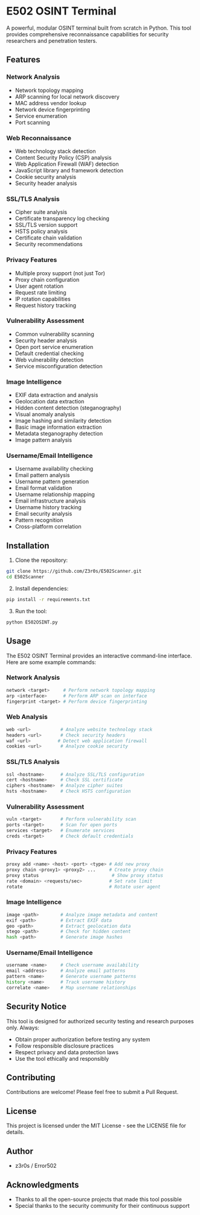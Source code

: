 # E502 OSINT Terminal

A powerful, modular OSINT terminal built from scratch in Python. This tool provides comprehensive reconnaissance capabilities for security researchers and penetration testers.

## Features

### Network Analysis
- Network topology mapping
- ARP scanning for local network discovery
- MAC address vendor lookup
- Network device fingerprinting
- Service enumeration
- Port scanning

### Web Reconnaissance
- Web technology stack detection
- Content Security Policy (CSP) analysis
- Web Application Firewall (WAF) detection
- JavaScript library and framework detection
- Cookie security analysis
- Security header analysis

### SSL/TLS Analysis
- Cipher suite analysis
- Certificate transparency log checking
- SSL/TLS version support
- HSTS policy analysis
- Certificate chain validation
- Security recommendations

### Privacy Features
- Multiple proxy support (not just Tor)
- Proxy chain configuration
- User agent rotation
- Request rate limiting
- IP rotation capabilities
- Request history tracking

### Vulnerability Assessment
- Common vulnerability scanning
- Security header analysis
- Open port service enumeration
- Default credential checking
- Web vulnerability detection
- Service misconfiguration detection

### Image Intelligence
- EXIF data extraction and analysis
- Geolocation data extraction
- Hidden content detection (steganography)
- Visual anomaly analysis
- Image hashing and similarity detection
- Basic image information extraction
- Metadata steganography detection
- Image pattern analysis

### Username/Email Intelligence
- Username availability checking
- Email pattern analysis
- Username pattern generation
- Email format validation
- Username relationship mapping
- Email infrastructure analysis
- Username history tracking
- Email security analysis
- Pattern recognition
- Cross-platform correlation

## Installation

1. Clone the repository:
```bash
git clone https://github.com/Z3r0s/E502Scanner.git
cd E502Scanner
```

2. Install dependencies:
```bash
pip install -r requirements.txt
```

3. Run the tool:
```bash
python E502OSINT.py
```

## Usage

The E502 OSINT Terminal provides an interactive command-line interface. Here are some example commands:

### Network Analysis
```bash
network <target>     # Perform network topology mapping
arp <interface>      # Perform ARP scan on interface
fingerprint <target> # Perform device fingerprinting
```

### Web Analysis
```bash
web <url>           # Analyze website technology stack
headers <url>       # Check security headers
waf <url>          # Detect web application firewall
cookies <url>       # Analyze cookie security
```

### SSL/TLS Analysis
```bash
ssl <hostname>      # Analyze SSL/TLS configuration
cert <hostname>     # Check SSL certificate
ciphers <hostname>  # Analyze cipher suites
hsts <hostname>     # Check HSTS configuration
```

### Vulnerability Assessment
```bash
vuln <target>       # Perform vulnerability scan
ports <target>      # Scan for open ports
services <target>   # Enumerate services
creds <target>      # Check default credentials
```

### Privacy Features
```bash
proxy add <name> <host> <port> <type> # Add new proxy
proxy chain <proxy1> <proxy2> ...     # Create proxy chain
proxy status                           # Show proxy status
rate <domain> <requests/sec>          # Set rate limit
rotate                                # Rotate user agent
```

### Image Intelligence
```bash
image <path>        # Analyze image metadata and content
exif <path>         # Extract EXIF data
geo <path>          # Extract geolocation data
stego <path>        # Check for hidden content
hash <path>         # Generate image hashes
```

### Username/Email Intelligence
```bash
username <name>     # Check username availability
email <address>     # Analyze email patterns
pattern <name>      # Generate username patterns
history <name>      # Track username history
correlate <name>    # Map username relationships
```

## Security Notice

This tool is designed for authorized security testing and research purposes only. Always:
- Obtain proper authorization before testing any system
- Follow responsible disclosure practices
- Respect privacy and data protection laws
- Use the tool ethically and responsibly

## Contributing

Contributions are welcome! Please feel free to submit a Pull Request.

## License

This project is licensed under the MIT License - see the LICENSE file for details.

## Author

- z3r0s / Error502

## Acknowledgments

- Thanks to all the open-source projects that made this tool possible
- Special thanks to the security community for their continuous support 